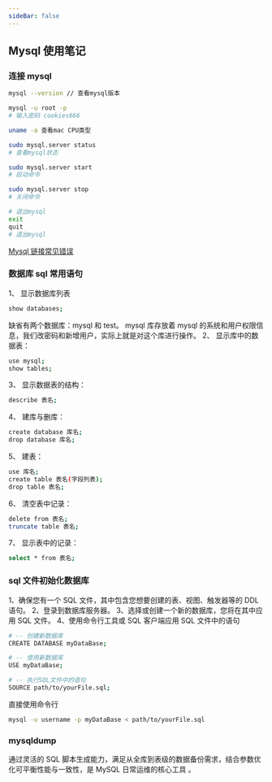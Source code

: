 ```yaml
---
sideBar: false
---
```


## Mysql 使用笔记

### 连接 mysql

```bash
mysql --version // 查看mysql版本

mysql -u root -p
# 输入密码 cookies666

uname -a 查看mac CPU类型

sudo mysql.server status
# 查看mysql状态

sudo mysql.server start
# 启动命令

sudo mysql.server stop
# 关闭命令

# 退出mysql
exit
quit
# 退出mysql
```

[Mysql 链接常见错误](https://blog.csdn.net/m0_70556273/article/details/126490767)

### 数据库 sql 常用语句

1、 显示数据库列表

```bash
show databases;
```

缺省有两个数据库：mysql 和 test。 mysql 库存放着 mysql 的系统和用户权限信息，我们改密码和新增用户，实际上就是对这个库进行操作。
2、 显示库中的数据表：

```bash
use mysql;
show tables;
```

3、 显示数据表的结构：

```bash
describe 表名;
```

4、 建库与删库：

```bash
create database 库名;
drop database 库名;
```

5、 建表：

```bash
use 库名;
create table 表名(字段列表);
drop table 表名;
```

6、 清空表中记录：

```bash
delete from 表名;
truncate table 表名;
```

7、 显示表中的记录：

```bash
select * from 表名;
```

### sql 文件初始化数据库

1、确保您有一个 SQL 文件，其中包含您想要创建的表、视图、触发器等的 DDL 语句。
2、登录到数据库服务器。
3、选择或创建一个新的数据库，您将在其中应用 SQL 文件。
4、使用命令行工具或 SQL 客户端应用 SQL 文件中的语句

```bash
# -- 创建新数据库
CREATE DATABASE myDataBase;

# -- 使用新数据库
USE myDataBase;

# -- 执行SQL文件中的语句
SOURCE path/to/yourFile.sql;
```

直接使用命令行

```bash
mysql -u username -p myDataBase < path/to/yourFile.sql
```

### mysqldump

通过灵活的 SQL 脚本生成能力，满足从全库到表级的数据备份需求，结合参数优化可平衡性能与一致性，是 MySQL 日常运维的核心工具 。

